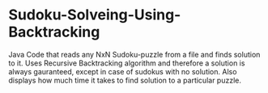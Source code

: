 # Sudoku-Solveing-Using-Backtracking
Java Code that reads any NxN Sudoku-puzzle from a file and finds solution to it. 
Uses Recursive Backtracking algorithm and therefore a solution is always gauranteed, except in case of sudokus with no solution. 
Also displays how much time it takes to find solution to a particular puzzle.
